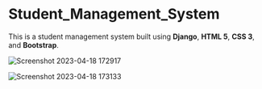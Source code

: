 # Student_Management_System

This is a student management system built using **Django**, **HTML 5**, **CSS 3**, and **Bootstrap**.


![Screenshot 2023-04-18 172917](https://user-images.githubusercontent.com/105844448/232797574-a420a7cc-b564-40ad-90d8-709fe0247a12.png)

![Screenshot 2023-04-18 173133](https://user-images.githubusercontent.com/105844448/232797635-1646ca8b-abeb-4016-b807-e6e5f3ee7a39.png)
